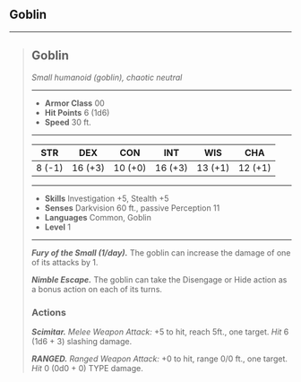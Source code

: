 ## Goblin


___
> ## Goblin
>*Small humanoid (goblin), chaotic neutral*
> ___
> - **Armor Class** 00
> - **Hit Points** 6 (1d6)
> - **Speed** 30 ft.
>___
>|   STR   |   DEX   |   CON   |   INT   |   WIS   |   CHA   |
>|:-------:|:-------:|:-------:|:-------:|:-------:|:-------:|
>|  8 (-1) | 16 (+3) | 10 (+0) | 16 (+3) | 13 (+1) | 12 (+1) |
>___
> - **Skills** Investigation +5, Stealth +5
> - **Senses** Darkvision 60 ft., passive Perception 11
> - **Languages** Common, Goblin
> - **Level** 1
> ___
> ***Fury of the Small (1/day).***
> The goblin can increase the damage of one of its attacks by 1.
>
> ***Nimble Escape.***
> The goblin can take the Disengage or Hide action as a bonus action on each of its turns.
>
> ### Actions
> ***Scimitar.*** *Melee Weapon Attack:* +5 to hit, reach 5ft., one target. *Hit* 6 (1d6 + 3) slashing damage. 
>
> ***RANGED.*** *Ranged Weapon Attack:* +0 to hit, range 0/0 ft., one target. *Hit* 0 (0d0 + 0) TYPE damage. 
